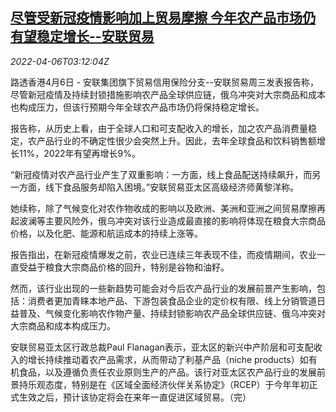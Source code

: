 <!--1649215862000-->
[尽管受新冠疫情影响加上贸易摩擦 今年农产品市场仍有望稳定增长--安联贸易](https://cn.reuters.com/article/allianz-farm-products-0406-research-wedn-idCNKCS2LY07A)
------

<div><i>2022-04-06T03:12:04Z</i></div><p>路透香港4月6日 - 安联集团旗下贸易信用保险分支--安联贸易周三发表报告称，尽管新冠疫情及持续封锁措施影响农产品全球供应链，俄乌冲突对大宗商品和成本也构成压力，但该行预期今年全球农产品市场仍将保持稳定增长。</p><p>报告称，从历史上看，由于全球人口和可支配收入的增长，加之农产品消费量稳定，农产品行业的不确定性很少会突然上升。因此，去年全球食品和饮料销售额增长11%，2022年有望再增长9%。</p><p>“新冠疫情对农产品行业产生了双重影响：一方面，线上食品配送持续飙升，而另一方面，线下食品服务却陷入困境。”安联贸易亚太区高级经济师黄黎洋称。</p><p>她续称，除了气候变化对农作物收成的影响以及欧洲、美洲和亚洲之间贸易摩擦再起波澜等主要风险外，俄乌冲突对该行业造成最直接的影响将体现在粮食大宗商品价格，以及化肥、能源和航运成本的持续上涨等。</p><p>报告指出，在新冠疫情爆发之前，农业已连续三年表现不佳，而疫情期间，农业一直受益于粮食大宗商品价格的回升，特别是谷物和油籽。</p><p>然而，该行业出现的一些新趋势可能会对今后农产品行业的发展前景产生影响，包括：消费者更加青睐本地产品、下游包装食品企业的定价权有限、线上分销管道日益普及、气候变化影响农作物产量、持续封锁影响农产品全球供应链、俄乌冲突对大宗商品和成本构成压力。</p><p>安联贸易亚太区行政总裁Paul Flanagan表示，亚太区的新兴中产阶层和可支配收入的增长持续推动着农产品需求，从而带动了利基产品（niche products）如有机食品，以及遵循负责任农业原则生产的产品。该行对亚太区农产品行业的发展前景持乐观态度，特别是在《区域全面经济伙伴关系协定》（RCEP）于今年年初正式生效之后，预计该协定将会在来年一直促进区域贸易。（完）</p>
